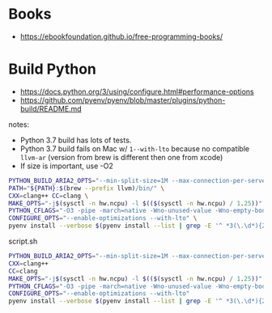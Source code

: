 # Books

* https://ebookfoundation.github.io/free-programming-books/

# Build Python

- https://docs.python.org/3/using/configure.html#performance-options
- https://github.com/pyenv/pyenv/blob/master/plugins/python-build/README.md

notes:
- Python 3.7 build has lots of tests.
- Python 3.7 build fails on Mac w/ `1--with-lto` because no compatible `llvm-ar` (version from brew is different then one from xcode)
- If size is important, use -O2

```bash
PYTHON_BUILD_ARIA2_OPTS="--min-split-size=1M --max-connection-per-server=10 --optimize-concurrent-downloads=true" \
PATH="${PATH}:$(brew --prefix llvm)/bin/" \
CXX=clang++ CC=clang \
MAKE_OPTS="-j$(sysctl -n hw.ncpu) -l $(($(sysctl -n hw.ncpu) / 1.25))" \
PYTHON_CFLAGS="-O3 -pipe -march=native -Wno-unused-value -Wno-empty-body -Wno-parentheses-equality" \
CONFIGURE_OPTS="--enable-optimizations --with-lto" \
pyenv install --verbose $(pyenv install --list | grep -E '^ *3(\.\d*){2}$' | tail -1)
```

script.sh
```bash
PYTHON_BUILD_ARIA2_OPTS="--min-split-size=1M --max-connection-per-server=10 --optimize-concurrent-downloads=true"
CXX=clang++
CC=clang
MAKE_OPTS="-j$(sysctl -n hw.ncpu) -l $(($(sysctl -n hw.ncpu) / 1.25))"
PYTHON_CFLAGS="-O3 -pipe -march=native -Wno-unused-value -Wno-empty-body -Wno-parentheses-equality"
CONFIGURE_OPTS="--enable-optimizations --with-lto"
pyenv install --verbose $(pyenv install --list | grep -E '^ *3(\.\d*){2}$' | tail -1)
```
<!--stackedit_data:
eyJoaXN0b3J5IjpbMTk0MDU2ODU4MywtMTU3MDExNTA4MiwyND
I3Nzg0MjEsLTEwOTU4MjYwNjgsOTEyNjQ2NjkwLDg2NjE2MDk0
NSw4NjgwNTcwOTcsLTIxMjE1Mzc0NSwtMTIxODQ2NTE4MywtOT
Y1MjAzOTg0LDI3NDQyOTY4MF19
-->